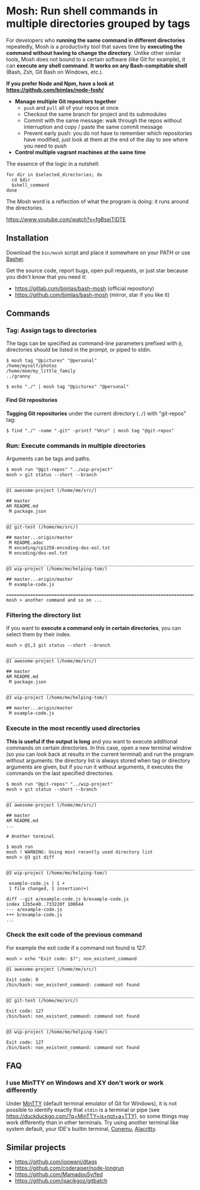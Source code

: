 # Mosh: Run shell commands in multiple directories grouped by tags

For developers who **running the same command in different directories**
repeatedly, Mosh is a productivity tool that saves time by **executing the
command without having to change the directory**. Unlike other similar tools,
Mosh does not bound to a certain software (like Git for example), it can
**execute any shell command**. **It works on any Bash-compitable shell**
(Bash, Zsh, Git Bash on Windows, etc.).

**If you prefer Node and Npm, have a look at
https://github.com/bimlas/node-fosh/**

* **Manage multiple Git repositors together**
  * `push` and `pull` all of your repos at once
  * Checkout the same branch for project and its submodules
  * Commit with the same message: walk through the repos without
    interruption and copy / paste the same commit message
  * Prevent early push: you do not have to remember which repositories have
    modified, just look at them at the end of the day to see where you need to
    push
* **Control multiple vagrant machines at the same time**

The essence of the logic in a nutshell:

```
for dir in $selected_directories; do
  cd $dir
  $shell_command
done
```

The Mosh word is a reflection of what the program is doing: it runs around the
directories.

https://www.youtube.com/watch?v=fgBseiTlDTE

## Installation

Download the `bin/mosh` script and place it somewhere on your PATH or use
[Basher](https://github.com/basherpm/basher).

Get the source code, report bugs, open pull requests, or just star because
you didn't know that you need it:

* https://gitlab.com/bimlas/bash-mosh (official repository)
* https://github.com/bimlas/bash-mosh (mirror, star if you like it)

## Commands

### Tag: Assign tags to directories

The tags can be specified as command-line parameters prefixed with `@`,
directories should be listed in the prompt, or piped to stdin.

```
$ mosh tag "@pictures" "@personal"
/home/myself/photos
/home/mom/my_little_family
../granny

$ echo "./" | mosh tag "@pictures" "@personal"
```

#### Find Git repositories

**Tagging Git repositories** under the current directory (`./`) with
"git-repos" tag:

```
$ find "./" -name ".git" -printf "%h\n" | mosh tag "@git-repos"
```

### Run: Execute commands in multiple directories

Arguments can be tags and paths.

```
$ mosh run "@git-repos" "../wip-project"
mosh > git status --short --branch

______________________________________________________________________________
@1 awesome-project (/home/me/src/)

## master
AM README.md
 M package.json

______________________________________________________________________________
@2 git-test (/home/me/src/)

## master...origin/master
 M README.adoc
 M encoding/cp1250-encoding-dos-eol.txt
 M encoding/dos-eol.txt

______________________________________________________________________________
@3 wip-project (/home/me/helping-tom/)

## master...origin/master
 M example-code.js

==============================================================================
mosh > another command and so on ...
```

### Filtering the directory list

If you want to **execute a command only in certain directories**, you can
select them by their index.

```
mosh > @1,3 git status --short --branch

______________________________________________________________________________
@1 awesome-project (/home/me/src/)

## master
AM README.md
 M package.json

______________________________________________________________________________
@3 wip-project (/home/me/helping-tom/)

## master...origin/master
 M example-code.js
```

### Execute in the most recently used directories

**This is useful if the output is long** and you want to execute additional
commands on certain directories. In this case, open a new terminal window (so
you can look back at results in the current terminal) and run the program
without arguments: the directory list is always stored when tag or directory
arguments are given, but if you run it without arguments, it executes the
commands on the last specified directories.

```
$ mosh run "@git-repos" "../wip-project"
mosh > git status --short --branch

______________________________________________________________________________
@1 awesome-project (/home/me/src/)

## master
AM README.md
...

# Another terminal

$ mosh run
mosh ! WARNING: Using most recently used directory list
mosh > @3 git diff

______________________________________________________________________________
@3 wip-project (/home/me/helping-tom/)

 example-code.js | 1 +
 1 file changed, 1 insertion(+)

diff --git a/example-code.js b/example-code.js
index 12b5e40..733220f 100644
--- a/example-code.js
+++ b/example-code.js
...
```

### Check the exit code of the previous command

For example the exit code if a command not found is 127:

```
mosh > echo "Exit code: $?"; non_existent_command
______________________________________________________________________________
@1 awesome-project (/home/me/src/)

Exit code: 0
/bin/bash: non_existent_command: command not found

______________________________________________________________________________
@2 git-test (/home/me/src/)

Exit code: 127
/bin/bash: non_existent_command: command not found

______________________________________________________________________________
@3 wip-project (/home/me/helping-tom/)

Exit code: 127
/bin/bash: non_existent_command: command not found
```

## FAQ

### I use MinTTY on Windows and XY don't work or work differently

Under [MinTTY](https://mintty.github.io/) (default terminal emulator of Git
for Windows), it is not possible to identify exactly that `stdin` is a
terminal or pipe (see https://duckduckgo.com/?q=MinTTY+is+not+a+TTY), so
some things may work differently than in other terminals. Try using another
terminal like system default, your IDE's builtin terminal,
[Conemu](https://conemu.github.io/),
[Alacritty](https://github.com/jwilm/alacritty).

## Similar projects

* https://github.com/joowani/dtags
* https://github.com/coderaiser/node-longrun
* https://github.com/MamadouSy/fed
* https://github.com/isacikgoz/gitbatch
